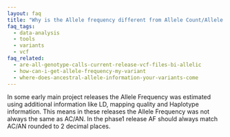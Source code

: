 ```yaml
---
layout: faq
title: "Why is the Allele frequency different from Allele Count/Allele Number?"
faq_tags:
  - data-analysis
  - tools
  - variants
  - vcf
faq_related:
  - are-all-genotype-calls-current-release-vcf-files-bi-allelic
  - how-can-i-get-allele-frequency-my-variant
  - where-does-ancestral-allele-information-your-variants-come
---
```

                    
In some early main project releases the Allele Frequency was estimated using additional information like LD, mapping quality and Haplotype information. This means in these releases the Allele Frequency was not always the same as AC/AN. In the phase1 release AF should always match AC/AN rounded to 2 decimal places.

